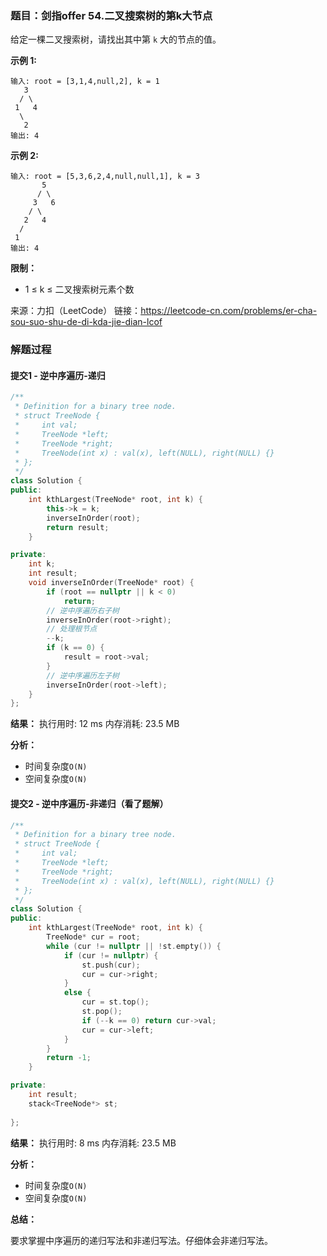 ### 题目：剑指offer 54.二叉搜索树的第k大节点
给定一棵二叉搜索树，请找出其中第 `k` 大的节点的值。

**示例 1:**
```
输入: root = [3,1,4,null,2], k = 1
   3
  / \
 1   4
  \
   2
输出: 4
```
**示例 2:**
```
输入: root = [5,3,6,2,4,null,null,1], k = 3
       5
      / \
     3   6
    / \
   2   4
  /
 1
输出: 4
```
**限制：**
- 1 ≤ k ≤ 二叉搜索树元素个数

来源：力扣（LeetCode）
链接：https://leetcode-cn.com/problems/er-cha-sou-suo-shu-de-di-kda-jie-dian-lcof


### 解题过程
#### 提交1 - 逆中序遍历-递归
```C++
/**
 * Definition for a binary tree node.
 * struct TreeNode {
 *     int val;
 *     TreeNode *left;
 *     TreeNode *right;
 *     TreeNode(int x) : val(x), left(NULL), right(NULL) {}
 * };
 */
class Solution {
public:
    int kthLargest(TreeNode* root, int k) {
        this->k = k;
        inverseInOrder(root);
        return result;
    }

private:
    int k;
    int result;
    void inverseInOrder(TreeNode* root) {
        if (root == nullptr || k < 0)
            return;
        // 逆中序遍历右子树
        inverseInOrder(root->right);
        // 处理根节点
        --k;
        if (k == 0) {
            result = root->val;
        }
        // 逆中序遍历左子树
        inverseInOrder(root->left);
    }
};
```
**结果：** 执行用时: 12 ms        内存消耗: 23.5 MB

**分析：**
- 时间复杂度`O(N)`
- 空间复杂度`O(N)`


#### 提交2 - 逆中序遍历-非递归（看了题解）
```C++
/**
 * Definition for a binary tree node.
 * struct TreeNode {
 *     int val;
 *     TreeNode *left;
 *     TreeNode *right;
 *     TreeNode(int x) : val(x), left(NULL), right(NULL) {}
 * };
 */
class Solution {
public:
    int kthLargest(TreeNode* root, int k) {
        TreeNode* cur = root;
        while (cur != nullptr || !st.empty()) {
            if (cur != nullptr) {
                st.push(cur);
                cur = cur->right;
            }
            else {
                cur = st.top();
                st.pop();
                if (--k == 0) return cur->val;
                cur = cur->left;
            }
        }
        return -1;
    }

private:
    int result;
    stack<TreeNode*> st;
    
};
```
**结果：** 执行用时: 8 ms        内存消耗: 23.5 MB

**分析：**
- 时间复杂度`O(N)`
- 空间复杂度`O(N)`

**总结：**

要求掌握中序遍历的递归写法和非递归写法。仔细体会非递归写法。

